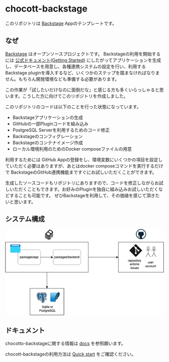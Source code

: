 # chocott-backstage

このリポジトリは [Backstage](https://backstage.io) Appのテンプレートです。

## なぜ

[Backstage](https://backstage.io) はオープンソースプロジェクトです。
Backstageの利用を開始するには [公式ドキュメント(Getting Started)](https://backstage.io/docs/getting-started/) にしたがってアプリケーションを生成し、データベースを用意し、各種連携システムの設定を行い、利用するBackstage pluginを導入するなど、いくつかのステップを踏まなければなりません。もちろん開発環境なども準備する必要があります。

この作業が「試したいだけなのに面倒だな」と感じる方も多くいらっしゃると思います。こうした方に向けてこのリポジトリを作成しました。

このリポジトリのコードは以下のことを行った状態になっています。

- Backstageアプリケーションの生成
- GitHubの一部Pluginコードを組み込み
- PostgreSQL Serverを利用するためのコード修正
- Backstageのコンフィグレーション
- Backstageのコンテナイメージ作成
- ローカル環境利用のためのDocker composeファイルの用意

利用するためには GitHub Appの登録をし、環境変数にいくつかの項目を設定していただく必要はありますが、あとはdocker composeコマンドを実行するだけで
BackstageのGitHub連携機能まですぐにお試しいただくことができます。

生成したソースコードもリポジトリにありますので、コードを修正しながらお試しいただくこともできます。お好みのPluginを独自に組み込みお試しいただくなどすることも可能です。
ぜひBackstageを利用して、その価値を感じて頂きたいと思います。

## システム構成

![system-overview](./chocott-contents/docs/system-overview.drawio.png)

## ドキュメント

chocotto-backstageに関する情報は [docs](./chocott-contents/docs/index.md) を参照願います。

chocott-backstageの利用方法は [Quick start](./chocott-contents/docs/quick-start/index.md) をご確認ください。

